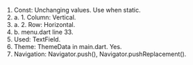 1. Const: Unchanging values. Use when static.
2. a. 1. Column: Vertical. 
2. a. 2. Row: Horizontal.  
2. b. menu.dart line 33.
3. Used: TextField.
4. Theme: ThemeData in main.dart. Yes. 
5. Navigation: Navigator.push(), Navigator.pushReplacement().